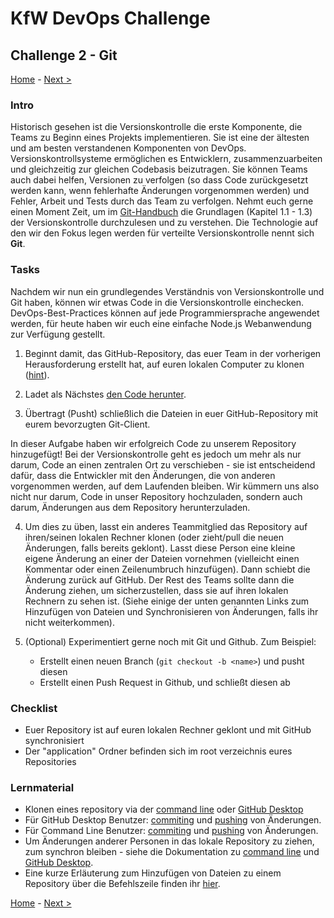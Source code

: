 # KfW DevOps Challenge

## Challenge 2 - Git

[Home](../../README.md) - [Next >](../challenge03/README.md)

### Intro

Historisch gesehen ist die Versionskontrolle die erste Komponente, die Teams zu Beginn eines Projekts implementieren. Sie ist eine der ältesten und am besten verstandenen Komponenten von DevOps. Versionskontrollsysteme ermöglichen es Entwicklern, zusammenzuarbeiten und gleichzeitig zur gleichen Codebasis beizutragen. Sie können Teams auch dabei helfen, Versionen zu verfolgen (so dass Code zurückgesetzt werden kann, wenn fehlerhafte Änderungen vorgenommen werden) und Fehler, Arbeit und Tests durch das Team zu verfolgen. Nehmt euch gerne einen Moment Zeit, um im [Git-Handbuch](https://git-scm.com/book/en/v2) die Grundlagen (Kapitel 1.1 - 1.3) der Versionskontrolle durchzulesen und zu verstehen. Die Technologie auf den wir den Fokus legen werden für verteilte Versionskontrolle nennt sich **Git**.

### Tasks

Nachdem wir nun ein grundlegendes Verständnis von Versionskontrolle und Git haben, können wir etwas Code in die Versionskontrolle einchecken. DevOps-Best-Practices können auf jede Programmiersprache angewendet werden, für heute haben wir euch eine einfache Node.js Webanwendung zur Verfügung gestellt.

1. Beginnt damit, das GitHub-Repository, das euer Team in der vorherigen Herausforderung erstellt hat, auf euren lokalen Computer zu klonen ([hint](https://help.github.com/en/articles/cloning-a-repository)).

2. Ladet als Nächstes [den Code herunter](https://github.com/openkfw/hackathon).

3. Übertragt (Pusht) schließlich die Dateien in euer GitHub-Repository mit eurem bevorzugten Git-Client.

In dieser Aufgabe haben wir erfolgreich Code zu unserem Repository hinzugefügt! Bei der Versionskontrolle geht es jedoch um mehr als nur darum, Code an einen zentralen Ort zu verschieben - sie ist entscheidend dafür, dass die Entwickler mit den Änderungen, die von anderen vorgenommen werden, auf dem Laufenden bleiben. Wir kümmern uns also nicht nur darum, Code in unser Repository hochzuladen, sondern auch darum, Änderungen aus dem Repository herunterzuladen.

4. Um dies zu üben, lasst ein anderes Teammitglied das Repository auf ihren/seinen lokalen Rechner klonen (oder zieht/pull die neuen Änderungen, falls bereits geklont). Lasst diese Person eine kleine eigene Änderung an einer der Dateien vornehmen (vielleicht einen Kommentar oder einen Zeilenumbruch hinzufügen). Dann schiebt die Änderung zurück auf GitHub. Der Rest des Teams sollte dann die Änderung ziehen, um sicherzustellen, dass sie auf ihren lokalen Rechnern zu sehen ist. (Siehe einige der unten genannten Links zum Hinzufügen von Dateien und Synchronisieren von Änderungen, falls ihr nicht weiterkommen).

5. (Optional) Experimentiert gerne noch mit Git und Github. Zum Beispiel:
   - Erstellt einen neuen Branch (`git checkout -b <name>`) und pusht diesen
   - Erstellt einen Push Request in Github, und schließt diesen ab

### Checklist
  
- Euer Repository ist auf euren lokalen Rechner geklont und mit GitHub synchronisiert
- Der "application" Ordner befinden sich im root verzeichnis eures Repositories

### Lernmaterial

- Klonen eines repository via der [command line](https://docs.github.com/en/github/creating-cloning-and-archiving-repositories/cloning-a-repository) oder [GitHub Desktop](https://docs.github.com/en/desktop/contributing-and-collaborating-using-github-desktop/cloning-a-repository-from-github-to-github-desktop)
- Für GitHub Desktop Benutzer: [commiting](https://docs.github.com/en/desktop/contributing-and-collaborating-using-github-desktop/committing-and-reviewing-changes-to-your-project) und [pushing](https://docs.github.com/en/desktop/contributing-and-collaborating-using-github-desktop/pushing-changes-to-github) von Änderungen.
- Für Command Line Benutzer: [commiting](https://docs.github.com/en/github/committing-changes-to-your-project/creating-and-editing-commits) und [pushing](https://docs.github.com/en/github/using-git/pushing-commits-to-a-remote-repository) von Änderungen.
- Um Änderungen anderer Personen in das lokale Repository zu ziehen, zum synchron bleiben - siehe die Dokumentation zu [command line](https://docs.github.com/en/github/using-git/getting-changes-from-a-remote-repository) und [GitHub Desktop](https://docs.github.com/en/desktop/contributing-and-collaborating-using-github-desktop/keeping-your-local-repository-in-sync-with-github).
- Eine kurze Erläuterung zum Hinzufügen von Dateien zu einem Repository über die Befehlszeile finden ihr [hier](https://docs.github.com/en/github/managing-files-in-a-repository/adding-a-file-to-a-repository-using-the-command-line). 


[Home](../../README.md) - [Next >](../challenge03/README.md)